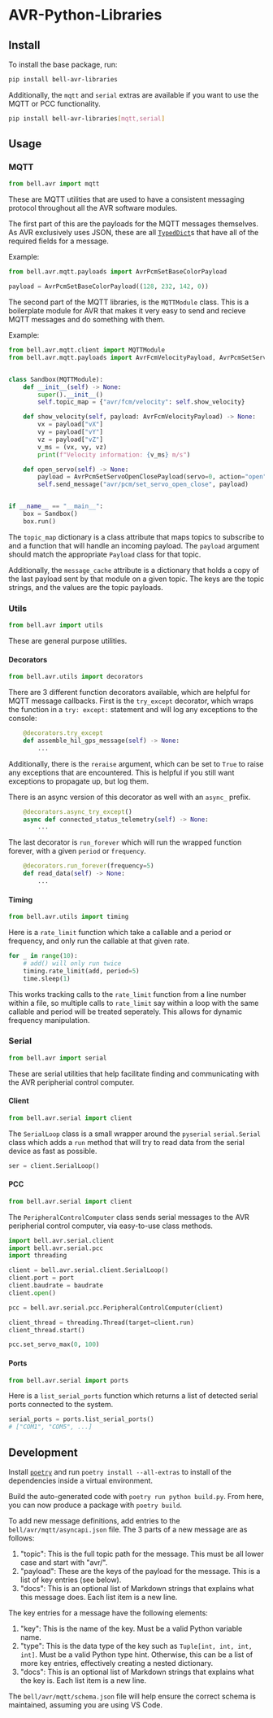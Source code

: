 # AVR-Python-Libraries

## Install

To install the base package, run:

```bash
pip install bell-avr-libraries
```

Additionally, the `mqtt` and `serial` extras are available if you want to use
the MQTT or PCC functionality.

```bash
pip install bell-avr-libraries[mqtt,serial]
```

## Usage

### MQTT

```python
from bell.avr import mqtt
```

These are MQTT utilities that are used to have a consistent messaging protocol
throughout all the AVR software modules.

The first part of this are the payloads for the MQTT messages themselves. As AVR
exclusively uses JSON, these are all
[`TypedDict`](https://docs.python.org/3/library/typing.html#typing.TypedDict)s
that have all of the required fields for a message.

Example:

```python
from bell.avr.mqtt.payloads import AvrPcmSetBaseColorPayload

payload = AvrPcmSetBaseColorPayload((128, 232, 142, 0))
```

The second part of the MQTT libraries, is the `MQTTModule` class.
This is a boilerplate module for AVR that makes it very easy to send
and recieve MQTT messages and do something with them.

Example:

```python
from bell.avr.mqtt.client import MQTTModule
from bell.avr.mqtt.payloads import AvrFcmVelocityPayload, AvrPcmSetServoOpenClosePayload


class Sandbox(MQTTModule):
    def __init__(self) -> None:
        super().__init__()
        self.topic_map = {"avr/fcm/velocity": self.show_velocity}

    def show_velocity(self, payload: AvrFcmVelocityPayload) -> None:
        vx = payload["vX"]
        vy = payload["vY"]
        vz = payload["vZ"]
        v_ms = (vx, vy, vz)
        print(f"Velocity information: {v_ms} m/s")

    def open_servo(self) -> None:
        payload = AvrPcmSetServoOpenClosePayload(servo=0, action="open")
        self.send_message("avr/pcm/set_servo_open_close", payload)


if __name__ == "__main__":
    box = Sandbox()
    box.run()
```

The `topic_map` dictionary is a class attribute that maps topics to subscribe to
and a function that will handle an incoming payload. The `payload` argument
should match the appropriate `Payload` class for that topic.

Additionally, the `message_cache` attribute is a dictionary that holds
a copy of the last payload sent by that module on a given topic. The keys are the
topic strings, and the values are the topic payloads.

### Utils

```python
from bell.avr import utils
```

These are general purpose utilities.

#### Decorators

```python
from bell.avr.utils import decorators
```

There are 3 different function decorators available, which are helpful for MQTT
message callbacks. First is the `try_except` decorator, which wraps the
function in a `try: except:` statement and will log any exceptions to the console:

```python
    @decorators.try_except
    def assemble_hil_gps_message(self) -> None:
        ...
```

Additionally, there is the `reraise` argument, which can be set to `True` to raise
any exceptions that are encountered. This is helpful if you still want exceptions
to propagate up, but log them.

There is an async version of this decorator as well with an `async_` prefix.

```python
    @decorators.async_try_except()
    async def connected_status_telemetry(self) -> None:
        ...
```

The last decorator is `run_forever` which will run the wrapped function forever,
with a given `period` or `frequency`.

```python
    @decorators.run_forever(frequency=5)
    def read_data(self) -> None:
        ...
```

#### Timing

```python
from bell.avr.utils import timing
```

Here is a `rate_limit` function which take a callable and a
period or frequency, and only run the callable at that given rate.

```python
for _ in range(10):
    # add() will only run twice
    timing.rate_limit(add, period=5)
    time.sleep(1)
```

This works tracking calls to the `rate_limit` function from a line number
within a file, so multiple calls to `rate_limit` say within a loop
with the same callable and period will be treated seperately. This allows
for dynamic frequency manipulation.

### Serial

```python
from bell.avr import serial
```

These are serial utilities that help facilitate finding and communicating
with the AVR peripherial control computer.

#### Client

```python
from bell.avr.serial import client
```

The `SerialLoop` class is a small wrapper around the `pyserial` `serial.Serial`
class which adds a `run` method that will try to read data from the serial device
as fast as possible.

```python
ser = client.SerialLoop()
```

#### PCC

```python
from bell.avr.serial import client
```

The `PeripheralControlComputer` class sends serial messages
to the AVR peripherial control computer, via easy-to-use class methods.

```python
import bell.avr.serial.client
import bell.avr.serial.pcc
import threading

client = bell.avr.serial.client.SerialLoop()
client.port = port
client.baudrate = baudrate
client.open()

pcc = bell.avr.serial.pcc.PeripheralControlComputer(client)

client_thread = threading.Thread(target=client.run)
client_thread.start()

pcc.set_servo_max(0, 100)
```

#### Ports

```python
from bell.avr.serial import ports
```

Here is a `list_serial_ports` function which returns a list of detected serial
ports connected to the system.

```python
serial_ports = ports.list_serial_ports()
# ["COM1", "COM5", ...]
```

## Development

Install [`poetry`](https://python-poetry.org/) and run
`poetry install --all-extras` to install of the dependencies
inside a virtual environment.

Build the auto-generated code with `poetry run python build.py`. From here,
you can now produce a package with `poetry build`.

To add new message definitions, add entries to the `bell/avr/mqtt/asyncapi.json` file.
The 3 parts of a new message are as follows:

1. "topic": This is the full topic path for the message. This must be all lower case and
   start with "avr/".
2. "payload": These are the keys of the payload for the message.
   This is a list of key entries (see below).
3. "docs": This is an optional list of Markdown strings that explains what this
   message does. Each list item is a new line.

The key entries for a message have the following elements:

1. "key": This is the name of the key. Must be a valid Python variable name.
2. "type": This is the data type of the key such as `Tuple[int, int, int, int]`.
   Must be a valid Python type hint. Otherwise, this can be a list of more
   key entries, effectively creating a nested dictionary.
3. "docs": This is an optional list of Markdown strings that explains what the
   key is. Each list item is a new line.

The `bell/avr/mqtt/schema.json` file will help ensure the correct schema is maintained,
assuming you are using VS Code.